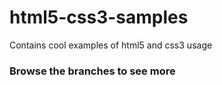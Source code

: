 # html5-css3-samples
Contains cool examples of html5 and css3 usage
### Browse the branches to see more
